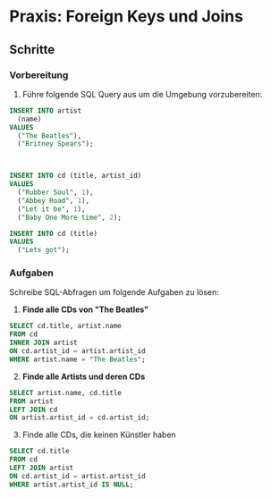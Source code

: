 # Praxis: Foreign Keys und Joins

## Schritte

### Vorbereitung

1. Führe folgende SQL Query aus um die Umgebung vorzubereiten:

```sql
INSERT INTO artist
  (name)
VALUES
  ("The Beatles"),
  ("Britney Spears");



INSERT INTO cd (title, artist_id)
VALUES
  ("Rubber Soul", 1),
  ("Abbey Road", 1),
  ("Let it be", 1),
  ("Baby One More time", 2);

INSERT INTO cd (title)
VALUES
  ("Lets got");
```

### Aufgaben

Schreibe SQL-Abfragen um folgende Aufgaben zu lösen:

1. **Finde alle CDs von "The Beatles"**

```sql
SELECT cd.title, artist.name
FROM cd
INNER JOIN artist
ON cd.artist_id = artist.artist_id
WHERE artist.name = "The Beatles";
```

2. **Finde alle Artists und deren CDs**

```sql
SELECT artist.name, cd.title
FROM artist
LEFT JOIN cd
ON artist.artist_id = cd.artist_id;
```


3. Finde alle CDs, die keinen Künstler haben

```sql
SELECT cd.title
FROM cd
LEFT JOIN artist
ON cd.artist_id = artist.artist_id
WHERE artist.artist_id IS NULL;
```
